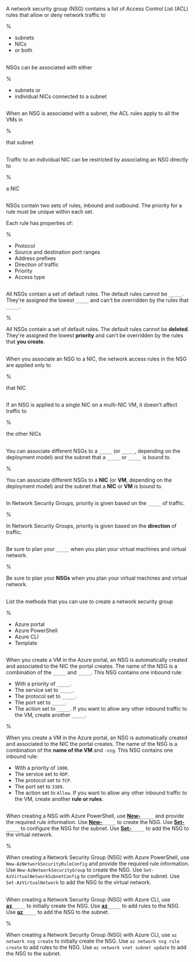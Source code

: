 ##

A network security group (NSG) contains a list of Access Control List (ACL) rules that allow or deny network traffic to 

%

- subnets
- NICs
- or both

##

NSGs can be associated with either 

%

- subnets or
- individual NICs connected to a subnet

##

When an NSG is associated with a subnet, the ACL rules apply to all the VMs in 

%

that subnet

##

Traffic to an individual NIC can be restricted by associating an NSG directly to

%

a NIC

##

NSGs contain two sets of rules, inbound and outbound. The priority for a rule must be unique within each set.

Each rule has properties of:

%

- Protocol
- Source and destination port ranges
- Address prefixes
- Direction of traffic
- Priority
- Access type

##

All NSGs contain a set of default rules. The default rules cannot be `_____`. They're assigned the lowest `_____` and can't be overridden by the rules that `_____`.

%

All NSGs contain a set of default rules. The default rules cannot be **deleted**. They're assigned the lowest **priority** and can't be overridden by the rules that **you create**.

##

When you associate an NSG to a NIC, the network access rules in the NSG are applied only to 

%

that NIC

##

If an NSG is applied to a single NIC on a multi-NIC VM, it doesn't affect traffic to

%

the other NICs

##

You can associate different NSGs to a `_____` (or `_____`, depending on the deployment model) and the subnet that a `_____` or `_____` is bound to.

%

You can associate different NSGs to a **NIC** (or **VM**, depending on the deployment model) and the subnet that a **NIC** or **VM** is bound to.

##

In Network Security Groups, priority is given based on the `_____` of traffic.

%

In Network Security Groups, priority is given based on the **direction** of traffic.

##

Be sure to plan your `_____` when you plan your virtual machines and virtual network.

%

Be sure to plan your **NSGs** when you plan your virtual machines and virtual network.

##

List the methods that you can use to create a network security group

%

- Azure portal
- Azure PowerShell
- Azure CLI
- Template

##

When you create a VM in the Azure portal, an NSG is automatically created and associated to the NIC the portal creates. The name of the NSG is a combination of the `_____` and `_____`.
This NSG contains one inbound rule:
- With a priority of `_____`.
- The service set to `_____`.
- The protocol set to `_____`.
- The port set to `_____`.
- The action set to `_____`.
If you want to allow any other inbound traffic to the VM, create another `_____`.

%

When you create a VM in the Azure portal, an NSG is automatically created and associated to the NIC the portal creates. The name of the NSG is a combination of the **name of the VM** and `-nsg`.
This NSG contains one inbound rule:
- With a priority of `1000`.
- The service set to `RDP`.
- The protocol set to `TCP`.
- The port set to `3389`.
- The action set to `Allow`.
If you want to allow any other inbound traffic to the VM, create another **rule or rules**.

##

When creating a NSG with Azure PowerShell, use <u>**New-**</u>`_____` and provide the required rule information. Use <u>**New-**</u>`_____` to create the NSG. Use <u>**Set-**</u>`_____` to configure the NSG for the subnet. Use <u>**Set-**</u>`_____` to add the NSG to the virtual network.

%

When creating a Network Security Group (NSG) with Azure PowerShell, use `New-AzNetworkSecurityRuleConfig` and provide the required rule information. Use `New-AzNetworkSecurityGroup` to create the NSG. Use `Set-AzVirtualNetworkSubnetConfig` to configure the NSG for the subnet. Use `Set-AzVirtualNetwork` to add the NSG to the virtual network.

##

When creating a Network Security Group (NSG) with Azure CLI, use <u>**az**</u>`_____` to initially create the NSG. Use <u>**az**</u>`_____` to add rules to the NSG. Use <u>**az**</u>`_____` to add the NSG to the subnet.

%

When creating a Network Security Group (NSG) with Azure CLI, use `az network nsg create` to initially create the NSG. Use `az network nsg rule create` to add rules to the NSG. Use `az network vnet subnet update` to add the NSG to the subnet.
